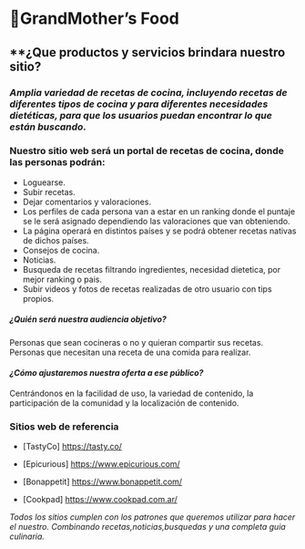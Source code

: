 # 🍳GrandMother’s Food

## **¿Que productos y servicios brindara nuestro sitio?

### *Amplia variedad de recetas de cocina, incluyendo recetas de diferentes tipos de cocina y para diferentes necesidades dietéticas, para que los usuarios puedan encontrar lo que están buscando.*


### **Nuestro sitio web será un portal de recetas de cocina, donde las personas podrán:**
+ Loguearse.
+ Subir recetas. 
+ Dejar comentarios y valoraciones. 
+ Los perfiles de cada persona van a estar en un ranking donde el puntaje se le será asignado dependiendo las valoraciones que van obteniendo. 
+ La página operará en distintos países y se podrá obtener recetas nativas de dichos países.
+ Consejos de cocina. 
+ Noticias.
+ Busqueda de recetas filtrando ingredientes, necesidad dietetica, por mejor ranking o pais.
+ Subir videos y fotos de recetas realizadas de otro usuario con tips propios.

##### *¿Quién será nuestra audiencia objetivo?*
Personas que sean cocineras o no y quieran compartir sus recetas.
Personas que necesitan una receta de una comida para realizar. 


#### *¿Cómo ajustaremos nuestra oferta a ese público?*
Centrándonos en la facilidad de uso, la variedad de contenido, la participación de la comunidad y la localización de contenido.


### **Sitios web de referencia**

+ [TastyCo] https://tasty.co/

+ [Epicurious] https://www.epicurious.com/
 
+ [Bonappetit] https://www.bonappetit.com/

+ [Cookpad] https://www.cookpad.com.ar/

*Todos los sitios cumplen con los patrones que queremos utilizar para hacer el nuestro.*
*Combinando recetas,noticias,busquedas y una completa guia culinaria.*









